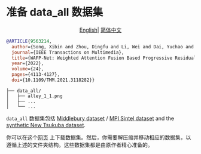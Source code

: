 # 准备 data_all 数据集

<div align="center">

[English](../../en_US/datasets/data_all.md)| [简体中文](data_all.md)

</div>

<!-- [DATASET] -->

```bibtex
@ARTICLE{9563214,
  author={Song, Xibin and Zhou, Dingfu and Li, Wei and Dai, Yuchao and Liu, Liu and Li, Hongdong and Yang, Ruigang and Zhang, Liangjun},
  journal={IEEE Transactions on Multimedia}, 
  title={WAFP-Net: Weighted Attention Fusion Based Progressive Residual Learning for Depth Map Super-Resolution}, 
  year={2022},
  volume={24},
  pages={4113-4127},
  doi={10.1109/TMM.2021.3118282}}
```

```text
├── data_all/
│   ├── alley_1_1.png
│   ├── ...
│   └── ...
```

 `data_all` 数据集包括 [Middlebury dataset](https://vision.middlebury.edu/stereo/data/) / [MPI Sintel dataset](http://sintel.is.tue.mpg.de/downloads) and the [synthetic New Tsukuba dataset](https://en.home.cvlab.cs.tsukuba.ac.jp/dataset).

你可以在这个[网页](https://videotag.bj.bcebos.com/Data/WAFP_data.zip) 上下载数据集。然后，你需要解压缩并移动相应的数据集，以遵循上述的文件夹结构。这些数据集都是由原作者精心准备的。